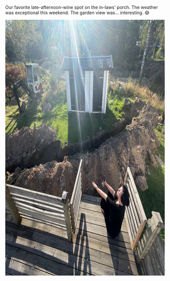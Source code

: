 ---
---

Our favorite late-afternoon-wine spot on the in-laws' porch. The weather was exceptional this weekend. The garden view was… interesting. 😅

<img src="/images/garden.jpg" alt="A woman with a glass of red wine is sitting on a sun-drenched porch. A deep, excavated ditch runs right through the garden. A tiny excavator is visible in the background." width="1080" height="810" />
